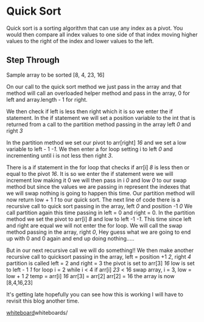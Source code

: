 # Quick Sort
Quick sort is a sorting algorithm that can use any index as a pivot.
You would then compare all index values to one side of that index moving higher values to the right of the index
and lower values to the left.


## Step Through
Sample array to be sorted [8, 4, 23, 16]

On our call to the quick sort method we just pass in the array and that method will call an overloaded helper method and 
pass in the array, 0 for left and array.length - 1 for right.

We then check if left is less then right which it is so we enter the if statement. In the if statement we will set a 
position variable to the int that is returned from a call to the partition method passing in the array left *0*
and right *3*

In the partition method we set our pivot to arr[right] *16* and we set a low variable to left - 1 *-1*.
We then enter a for loop setting i to left *0* and incrementing until i is not less then right *3*.

There is a if statement in the for loop that checks if arr[i] *8* is less then or equal to the pivot *16*. It is so
we enter the if statement were we will increment low making it 0 we will then pass in i *0* and low *0* to our swap
method but since the values we are passing in represent the indexes that we will swap nothing is going to happen this 
time.
Our partition method will now return low + 1 *1* to our quick sort. The next line of code there is a recursive call 
to quick sort passing in the array, left *0* and position -1 *0*
We call partition again this time passing in left = 0 and right = 0. In the partition method we set the pivot to 
arr[i] *8* and low to left -1 *-1*. This time since left and right are equal we will not enter the for loop.
We will call the swap method passing in the array, right *0*, Hey guess what we are going to end up with 0 and 0
again and end up doing nothing.....

But in our next recursive call we will do something!!
We then make another recursive call to quicksort passing in the array, left = position +1 *2*, right *4*
partition is called left = 2 and right = 3 
the pivot is set to arr[3] *16*
low is set to left - 1 *1*
for loop i = 2 while i < 4
if arr[i] *23* < 16 
swap array, i = 3, low = low + 1 *2*
temp = arr[i] *16*
arr[3] = arr[2]
arr[2] = 16
the array is now [8,4,16,23]

It's getting late hopefully you can see how this is working I will have to revisit this blog another time.

 [whiteboard](../whiteboards/quickSortWhiteboard.png)whiteboards/
